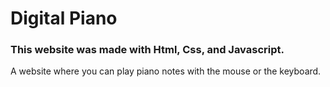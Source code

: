 # Digital Piano

### This website was made with Html, Css, and Javascript. 

A website where you can play piano notes with the mouse or the keyboard.